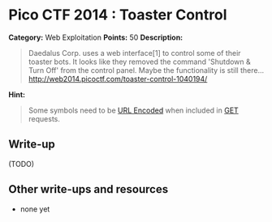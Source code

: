 # Pico CTF 2014 : Toaster Control

**Category:** Web Exploitation
**Points:** 50
**Description:**

>Daedalus Corp. uses a web interface[1] to control some of their toaster bots. It looks like they removed the command 'Shutdown & Turn Off' from the control panel. Maybe the functionality is still there...
http://web2014.picoctf.com/toaster-control-1040194/

**Hint:**
>Some symbols need to be [URL Encoded](http://en.wikipedia.org/wiki/Percent-encoding) when included in [GET](http://www.w3schools.com/tags/ref_httpmethods.asp) requests.

## Write-up

(TODO)

## Other write-ups and resources

* none yet

